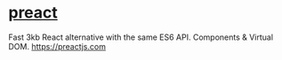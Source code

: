# [preact](https://github.com/developit/preact)

Fast 3kb React alternative with the same ES6 API. Components & Virtual DOM. https://preactjs.com
